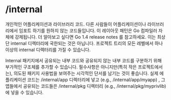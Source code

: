# /internal

개인적인 어플리케이션과 라이브러리 코드. 다른 사람들이 어플리케이션이나 라이브러리에서 임포트 하기를 원하지 않는 코드들입니다. 이 레이아웃 패턴은 Go 컴파일러 자체에 강제됩니다. 더 알아보고 싶다면 Go 1.4 release notes 를 참고하세요. 이는 최상단 internal 디렉터리에 국한되는 것은 아닙니다. 프로젝트 트리의 모든 레벨에서 하나 이상의 internal 디렉터리를 가질 수 있습니다.

Internal 패키지에서 공유되는 내부 코드와 공유되지 않는 내부 코드를 구분하기 위해 부가적인 구조체를 추가할 수 있습니다. 필수사항은 아니지만(특히 작은 프로젝트에서는), 의도된 패키지 사용법을 보여주는 시각적인 단서를 남기는 것이 좋습니다. 실제 에플리케이션 코드는 /internal/app 디렉터리에 넣고 (e.g., /internal/app/myapp) , 그 앱들에서 공유되는 코드들은 /internal/pkg 디렉터리 (e.g., /internal/pkg/myprivlib) 에 넣을 수 있습니다.